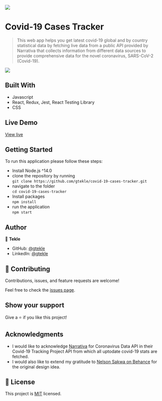 ![](https://img.shields.io/badge/Microverse-blueviolet)

# Covid-19 Cases Tracker

> This web app helps you get latest covid-19 global and by country statistical data by fetching live data from a public API provided by Narrativa that collects information from different data sources to provide comprehensive data for the novel coronavirus, SARS-CoV-2 (Covid-19).

![](./src/assets/img/demo.gif)

## Built With

- Javascript
- React, Redux, Jest, React Testing Library
- CSS

## Live Demo

[View live](https://gracious-varahamihira-b0538e.netlify.app/)


## Getting Started

To run this application please follow these steps:

- Install Node.js ^14.0
- clone the repository by running\
    `git clone https://github.com/gtekle/covid-19-cases-tracker.git`
- navigate to the folder\
    `cd covid-19-cases-tracker`
- Install packages\
    `npm install`
- run the application\
    `npm start`

## Author

👤 **Tekle**

- GitHub: [@gtekle](https://github.com/gtekle)
- LinkedIn: [@gtekle](www.linkedin.com/in/gtekle)

## 🤝 Contributing

Contributions, issues, and feature requests are welcome!

Feel free to check the [issues page](../../issues/).

## Show your support

Give a ⭐️ if you like this project!

## Acknowledgments

- I would like to acknowledge [Narrativa](https://covid19tracking.narrativa.com/index_en.html) for Coronavirus Data API in their Covid-19 Tracking Project API from which all uptodate covid-19 stats are fetched.
- I would also like to extend my gratitude to [Nelson Sakwa on Behance](https://www.behance.net/sakwadesignstudio) for the original design idea.

## 📝 License

This project is [MIT](./MIT.md) licensed.